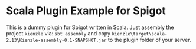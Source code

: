 # Scala Plugin Example for Spigot

This is a dummy plugin for Spigot written in Scala.
Just assembly the project `kienzle` via: `sbt assembly` and copy `kienzle\target\scala-2.13\Kienzle-assembly-0.1-SNAPSHOT.jar` to the plugin folder of your server.